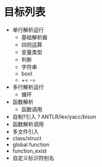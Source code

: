 # 目标列表

- 单行解析运行
  - 基础解析器
  - 四则运算
  - 变量类型
  - 判断
  - 字符串
  - bool
  - += -=
- 多行解析运行
  - 循环
- 函数解析
  - 函数调用
- 自制?引入？ANTLR/lex/yacc/bison
- 函数解析调用
- 多文件引入
- class/struct
- global function
- function_exist
- 自定义标识符别名

